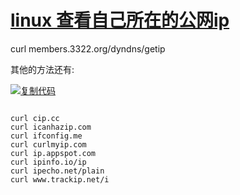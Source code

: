 # [linux 查看自己所在的公网ip](https://www.cnblogs.com/qlqwjy/p/8413004.html)

curl members.3322.org/dyndns/getip 

 

其他的方法还有:

[![复制代码](https://common.cnblogs.com/images/copycode.gif)](javascript:void(0);)

```

curl cip.cc
curl icanhazip.com  
curl ifconfig.me  
curl curlmyip.com  
curl ip.appspot.com  
curl ipinfo.io/ip  
curl ipecho.net/plain  
curl www.trackip.net/i  
```

